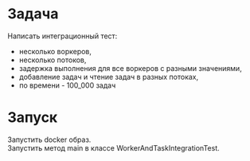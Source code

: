 # Задача
Написать интеграционный тест:
* несколько воркеров,
* несколько потоков,
* задержка выполнения для все воркеров с разными значениями,
* добавление задач и чтение задач в разных потоках,
* по времени - 100_000 задач

# Запуск
Запустить docker образ.  
Запустить метод main в классе WorkerAndTaskIntegrationTest.